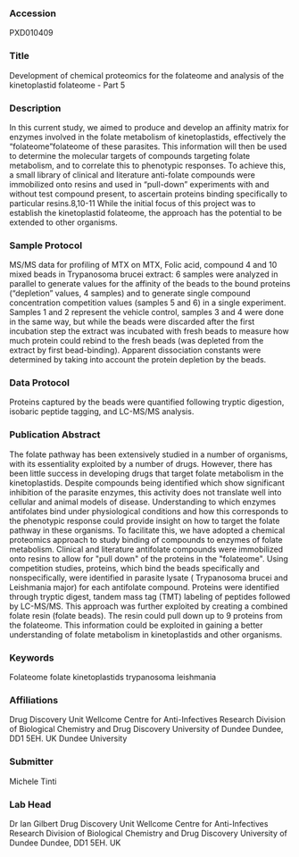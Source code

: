 ### Accession
PXD010409

### Title
Development of chemical proteomics for the folateome and analysis of the kinetoplastid folateome - Part 5

### Description
In this current study, we aimed to produce and develop an affinity matrix for enzymes involved in the folate metabolism of kinetoplastids, effectively the “folateome”folateome of these parasites. This information will then be used to determine the molecular targets of compounds targeting folate metabolism, and to correlate this to phenotypic responses. To achieve this, a small library of clinical and literature anti-folate compounds were immobilized onto resins and used in “pull-down” experiments with and without test compound present, to ascertain proteins binding specifically to particular resins.8,10-11 While the initial focus of this project was to establish the kinetoplastid folateome, the approach has the potential to be extended to other organisms.

### Sample Protocol
MS/MS data for profiling of MTX on MTX, Folic acid, compound 4 and 10 mixed beads in Trypanosoma brucei extract: 6 samples were analyzed in parallel to generate values for the affinity of the beads to the bound proteins (“depletion” values, 4 samples) and to generate single compound concentration competition values (samples 5 and 6) in a single experiment. Samples 1 and 2 represent the vehicle control, samples 3 and 4 were done in the same way, but while the beads were discarded after the first incubation step the extract was incubated with fresh beads to measure how much protein could rebind to the fresh beads (was depleted from the extract by first bead-binding). Apparent dissociation constants were determined by taking into account the protein depletion by the beads.

### Data Protocol
Proteins captured by the beads were quantified following tryptic digestion, isobaric peptide tagging, and LC-MS/MS analysis.

### Publication Abstract
The folate pathway has been extensively studied in a number of organisms, with its essentiality exploited by a number of drugs. However, there has been little success in developing drugs that target folate metabolism in the kinetoplastids. Despite compounds being identified which show significant inhibition of the parasite enzymes, this activity does not translate well into cellular and animal models of disease. Understanding to which enzymes antifolates bind under physiological conditions and how this corresponds to the phenotypic response could provide insight on how to target the folate pathway in these organisms. To facilitate this, we have adopted a chemical proteomics approach to study binding of compounds to enzymes of folate metabolism. Clinical and literature antifolate compounds were immobilized onto resins to allow for "pull down" of the proteins in the "folateome". Using competition studies, proteins, which bind the beads specifically and nonspecifically, were identified in parasite lysate ( Trypanosoma brucei and Leishmania major) for each antifolate compound. Proteins were identified through tryptic digest, tandem mass tag (TMT) labeling of peptides followed by LC-MS/MS. This approach was further exploited by creating a combined folate resin (folate beads). The resin could pull down up to 9 proteins from the folateome. This information could be exploited in gaining a better understanding of folate metabolism in kinetoplastids and other organisms.

### Keywords
Folateome folate kinetoplastids trypanosoma leishmania

### Affiliations
Drug Discovery Unit Wellcome Centre for Anti-Infectives Research Division of Biological Chemistry and Drug Discovery University of Dundee Dundee, DD1 5EH. UK
Dundee University

### Submitter
Michele Tinti

### Lab Head
Dr Ian Gilbert
Drug Discovery Unit Wellcome Centre for Anti-Infectives Research Division of Biological Chemistry and Drug Discovery University of Dundee Dundee, DD1 5EH. UK


